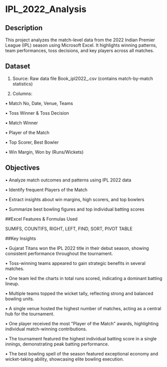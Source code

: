 # IPL_2022_Analysis

## Description
This project analyzes the match-level data from the 2022 Indian Premier League (IPL) season using Microsoft Excel. It highlights winning patterns, team performances, toss decisions, and key players across all matches.

## Dataset
1) Source: Raw data file Book_ipl2022_.csv (contains match-by-match statistics)

2) Columns:
   
•   Match No, Date, Venue, Teams

•	Toss Winner & Toss Decision

•	Match Winner

•	Player of the Match

•	Top Scorer, Best Bowler

•	Win Margin, Won by (Runs/Wickets)

## Objectives

  •	Analyze match outcomes and patterns using IPL 2022 data
  
  •	Identify frequent Players of the Match
  
  •	Extract insights about win margins, high scorers, and top bowlers
  
  •	Summarize best bowling figures and top individual batting scores  

##Excel Features & Formulas Used

SUMIFS, COUNTIFS, RIGHT, LEFT, FIND, SORT, PIVOT TABLE

##Key Insights

  •	Gujarat Titans won the IPL 2022 title in their debut season, showing consistent performance throughout the tournament.
  
  •	Toss-winning teams appeared to gain strategic benefits in several matches.
  
  •	One team led the charts in total runs scored, indicating a dominant batting lineup.
  
  •	Multiple teams topped the wicket tally, reflecting strong and balanced bowling units.
  
  •	A single venue hosted the highest number of matches, acting as a central hub for the tournament.
  
  •	One player received the most "Player of the Match" awards, highlighting individual match-winning contributions.
  
  •	The tournament featured the highest individual batting score in a single innings, demonstrating peak batting performance.
  
  •	The best bowling spell of the season featured exceptional economy and wicket-taking ability, showcasing elite bowling execution.




